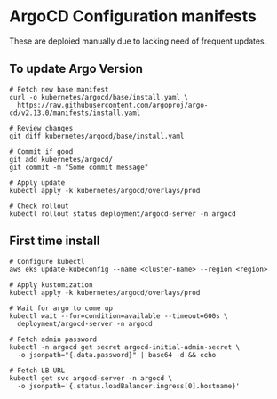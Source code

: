 # ArgoCD Configuration manifests

These are deploied manually due to lacking need of frequent updates.

## To update Argo Version

```shell
# Fetch new base manifest
curl -o kubernetes/argocd/base/install.yaml \
  https://raw.githubusercontent.com/argoproj/argo-cd/v2.13.0/manifests/install.yaml

# Review changes
git diff kubernetes/argocd/base/install.yaml

# Commit if good
git add kubernetes/argocd/
git commit -m "Some commit message"

# Apply update
kubectl apply -k kubernetes/argocd/overlays/prod

# Check rollout
kubectl rollout status deployment/argocd-server -n argocd
```

## First time install

```shell
# Configure kubectl
aws eks update-kubeconfig --name <cluster-name> --region <region>

# Apply kustomization
kubectl apply -k kubernetes/argocd/overlays/prod

# Wait for argo to come up
kubectl wait --for=condition=available --timeout=600s \
  deployment/argocd-server -n argocd

# Fetch admin password
kubectl -n argocd get secret argocd-initial-admin-secret \
  -o jsonpath="{.data.password}" | base64 -d && echo

# Fetch LB URL
kubectl get svc argocd-server -n argocd \
  -o jsonpath='{.status.loadBalancer.ingress[0].hostname}'
```
